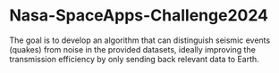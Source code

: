 # Nasa-SpaceApps-Challenge2024

The goal is to develop an algorithm that can distinguish seismic events (quakes) from noise in the provided datasets, ideally improving the transmission efficiency by only sending back relevant data to Earth.
